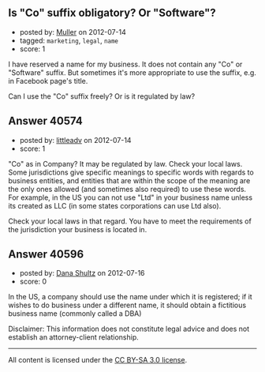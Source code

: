 ## Is "Co" suffix obligatory? Or "Software"?

- posted by: [Muller](https://stackexchange.com/users/-1/18547-muller) on 2012-07-14
- tagged: `marketing`, `legal`, `name`
- score: 1

I have reserved a name for my business. It does not contain any "Co" or "Software" suffix. But sometimes it's more appropriate to use the suffix, e.g. in Facebook page's title.

Can I use the "Co" suffix freely? Or is it regulated by law?
 


## Answer 40574

- posted by: [littleadv](https://stackexchange.com/users/-1/13808-littleadv) on 2012-07-14
- score: 1

"Co" as in Company? It may be regulated by law. Check your local  laws. Some jurisdictions give specific meanings to specific words with regards to business entities, and entities that are within the scope of the meaning are the only ones allowed (and sometimes also required) to use these words. For example, in the US you can not use "Ltd" in your business name unless its created as LLC (in some states corporations can use Ltd also).

Check your local laws in that regard. You have to meet the requirements of the jurisdiction your business is located in.


## Answer 40596

- posted by: [Dana Shultz](https://stackexchange.com/users/-1/1841-dana-shultz) on 2012-07-16
- score: 0

In the US, a company should use the name under which it is registered; if it wishes to do business under a different name, it should obtain a fictitious business name (commonly called a DBA)

Disclaimer: This information does not constitute legal advice and does not establish an attorney-client relationship.



---

All content is licensed under the [CC BY-SA 3.0 license](https://creativecommons.org/licenses/by-sa/3.0/).
